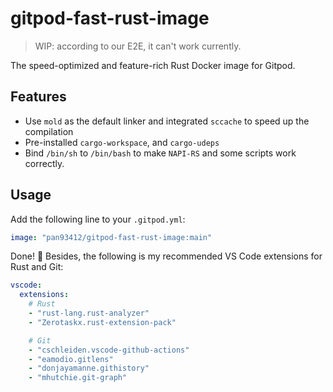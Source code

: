 # gitpod-fast-rust-image

> WIP: according to our E2E, it can't work currently.

The speed-optimized and feature-rich Rust Docker image for Gitpod.

## Features

- Use `mold` as the default linker and integrated `sccache` to speed up the compilation
- Pre-installed `cargo-workspace`, and `cargo-udeps`
- Bind `/bin/sh` to `/bin/bash` to make `NAPI-RS` and some scripts work correctly.

## Usage

Add the following line to your `.gitpod.yml`:

```yml
image: "pan93412/gitpod-fast-rust-image:main"
```

Done! 🎉 Besides, the following is my recommended VS Code extensions for Rust and Git:

```yml
vscode:
  extensions:
    # Rust
    - "rust-lang.rust-analyzer"
    - "Zerotaskx.rust-extension-pack"

    # Git
    - "cschleiden.vscode-github-actions"
    - "eamodio.gitlens"
    - "donjayamanne.githistory"
    - "mhutchie.git-graph"
```
